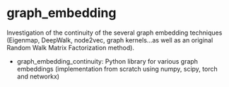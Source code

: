 # graph_embedding

Investigation of the continuity of the several graph embedding techniques (Eigenmap, DeepWalk, node2vec, graph kernels...as well as an original Random Walk Matrix Factorization method).

* graph_embedding_continuity: Python library for various graph embeddings (implementation from scratch using numpy, scipy, torch and networkx)
